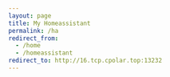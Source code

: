 ```yaml
---
layout: page
title: My Homeassistant
permalink: /ha
redirect_from:
  - /home
  - /homeassistant
redirect_to: http://16.tcp.cpolar.top:13232
---
```

